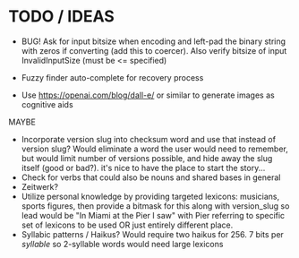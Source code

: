 # TODO / IDEAS

* BUG! Ask for input bitsize when encoding and left-pad the binary string with zeros if converting (add this to coercer). Also verify bitsize of input InvalidInputSize (must be <= specified)

* Fuzzy finder auto-complete for recovery process

* Use https://openai.com/blog/dall-e/ or similar to generate images as cognitive aids


MAYBE
* Incorporate version slug into checksum word and use that instead of version slug? Would eliminate a word the user would need to remember, but would limit number of versions possible, and hide away the slug itself (good or bad?). it's nice to have the place to start the story...
* Check for verbs that could also be nouns and shared bases in general
* Zeitwerk?
* Utilize personal knowledge by providing targeted lexicons: musicians, sports figures, then provide a bitmask for this along with version_slug so lead would be "In Miami at the Pier I saw" with Pier referring to specific set of lexicons to be used OR just entirely different place.
* Syllabic patterns / Haikus? Would require two haikus for 256. 7 bits per _syllable_ so 2-syllable words would need large lexicons
